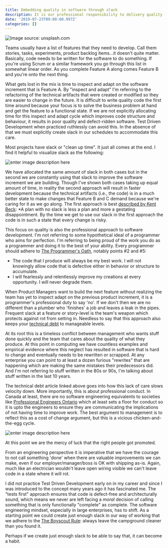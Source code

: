 ```yaml
---
title: Embedding quality in software through slack
description: It is our professional responsibility to delivery quality software. Effectively using slack can get us there.
date: '2019-07-23T09:00:00.997Z'
categories: []
---
```


![Image source: unsplash.com](https://images.unsplash.com/photo-1533873984035-25970ab07461?ixlib=rb-1.2.1&ixid=eyJhcHBfaWQiOjEyMDd9&auto=format&fit=crop&w=1000&q=80)

Teams usually have a list of features that they need to develop. Call them stories, tasks, experiments, product backlog items...it doesn't quite matter. Basically, code needs to be written for the software to do something. If you're using Scrum or a similar framework you go through this list in somewhat linear order. As you complete Feature A along comes Feature B and you're onto the next thing.  

What gets lost in the mix is time to inspect and adapt on the software increment that is Feature A. By "inspect and adapt" I'm referring to the refactoring of the technical artifacts that were created or modified so they are easier to change in the future. It is difficult to write quality code the first time around because your focus is to solve the business problem at hand and get the feature to a functional state. If we are not explicitly allocating time for this inspect and adapt cycle which improves code structure and behaviour, it results in poor quality and defect-ridden software. Test Driven Development when practiced ruthlessly can avoid this. In the absence of that we must explicitly create slack in our schedules to accommodate this care.

Most projects have slack or "clean up time". It just all comes at the end. I find it helpful to visualize slack as the following:

![enter image description here](https://lh3.googleusercontent.com/COBKEvUp4L8CZ4WcRk2_p3QE0w2rvYvHlVogaQ76ZeW2Y1gWMrGmSzI2j9EIlx8NjT9liJhWcDWYdQ)

We have allocated the same amount of slack in both cases but in the second we are constantly using that slack to improve the software increment we are building.  Though I've shown both cases taking up equal amount of time, in reality the second approach will result in faster development because the technical artifacts (i.e., the code) is in a much better state to make changes that Feature B and C demand because we're caring for it as we go along. The first approach is best [described by Kent Beck](https://twitter.com/KentBeck/status/1123276841110970369): *A plan with no slack is less a plan and more a gestating disappointment. By the time we get to use our slack in the first approach the code is in such a state that every change is risky.

This focus on quality is also the professional approach to software development. I'm not referring to some hypothetical ideal of a programmer who aims for perfection. I'm referring to being proud of the work you do as a programmer and doing it to the best of your ability. Every programmer should adhere to [The Programmer's Oath](https://blog.cleancoder.com/uncle-bob/2015/11/18/TheProgrammersOath.html), notably points #2 and #5:

- The code that I produce will always be my best work. I will not knowingly allow code that is defective either in behavior or structure to accumulate.
- I will fearlessly and relentlessly improve my creations at every opportunity. I will never degrade them.

When Product Managers want to build the next feature without realizing the team has yet to inspect adapt on the previous product increment, it is a programmer's professional duty to say 'no'. If we don't then we are no different than a plumber who 'finishes' a job and leaves a leak in the pipes. Frequent slack at a feature or story-level is the team's weapon which protects against rot from setting in. Needless to say that this approach also keeps your [technical debt](https://zararsiddiqi.com/2019-02-12-the-tricky-business-of-managing-technical-debt/) to manageable levels.

At its root this is a timeless conflict between management who wants stuff done quickly and the team that cares about the quality of what they produce. At this point in computing we have countless examples and empirical evidence where this neglect has resulted in software that is hard to change and eventually needs to be rewritten or scrapped. At any enterprise you can point to at least a dozen furious "rewrites" that are happening which are making the same mistakes their predecessors did. And I'm not referring to stuff written in the 80s or 90s, I'm talking about stuff written in the last 10 years. 

The technical debt article linked above goes into how this lack of care slows velocity down. More importantly, this is about professional conduct. In Canada at least, there are no software engineering equivalents to societies like [Professional Engineers Ontario](http://www.peo.on.ca/) which at least sets a floor for conduct so it is upto the engineers to ensure they are communicating the implications of not having time to improve work. The best argument to management is to reflect this as a cost of change argument, but this is a vicious chicken-and-the-egg cycle.

![enter image description here](https://lh3.googleusercontent.com/E1_P8f7ZYnwOya39MEKcLUb9xQ39lEPkV0pTtswA1r28ybNy2abWycIFcqV331Cr99Hv2k3ReDT9gg)

At this point we are the mercy of luck that the right people got promoted.

From an engineering perspective it is imperative that we have the courage to not call something 'done' when there are valuable improvements we can make, even if our employer/manager/boss is OK with shipping as-is. Again, much like an electrician wouldn't leave open wiring visible we can't leave code in a state where it will rot.  

I did not practice Test Driven Development early on in my career and since I was introduced to the concept many years ago it has fascinated me. The "tests first" approach ensures that code is defect-free and architecturally sound, which means we never are left facing a *moral* decision of calling something that is only functionally "complete" as complete. The software engineering mindset, especially in large enterprises, has to shift. As a starting point we could create just enough slack in our way of working that we adhere to the [The Boyscout Rule](https://www.oreilly.com/library/view/97-things-every/9780596809515/ch08.html): always leave the campground cleaner than you found it. 

Perhaps if we create just enough slack to be able to say that, it can become a habit.
